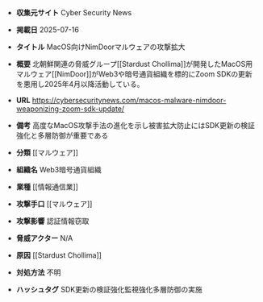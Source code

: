- **収集元サイト**
Cyber Security News

- **掲載日**
2025-07-16

- **タイトル**
MacOS向けNimDoorマルウェアの攻撃拡大

- **概要**
北朝鮮関連の脅威グループ[[Stardust Chollima]]が開発したMacOS用マルウェア[[NimDoor]]がWeb3や暗号通貨組織を標的にZoom SDKの更新を悪用し2025年4月以降活動している。

- **URL**
https://cybersecuritynews.com/macos-malware-nimdoor-weaponizing-zoom-sdk-update/

- **備考**
高度なMacOS攻撃手法の進化を示し被害拡大防止にはSDK更新の検証強化と多層防御が重要である

- **分類**
[[マルウェア]]

- **組織名**
Web3暗号通貨組織

- **業種**
[[情報通信業]]

- **攻撃手口**
[[マルウェア]]

- **攻撃影響**
認証情報窃取

- **脅威アクター**
N/A

- **原因**
[[Stardust Chollima]]

- **対処方法**
不明

- **ハッシュタグ**
SDK更新の検証強化監視強化多層防御の実施
